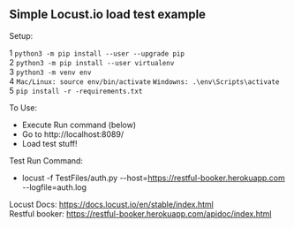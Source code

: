 ## Simple Locust.io load test example

Setup:  

1 `python3 -m pip install --user --upgrade pip`  
2 `python3 -m pip install --user virtualenv`  
3 `python3 -m venv env`  
4 ```Mac/Linux: source env/bin/activate``` ```Windowns: .\env\Scripts\activate```  
5 `pip install -r -requirements.txt`  

To Use:  
* Execute Run command (below)  
* Go to http://localhost:8089/  
* Load test stuff!  


Test Run Command:  
* locust -f TestFiles/auth.py --host=https://restful-booker.herokuapp.com --logfile=auth.log


Locust Docs: https://docs.locust.io/en/stable/index.html   
Restful booker: https://restful-booker.herokuapp.com/apidoc/index.html